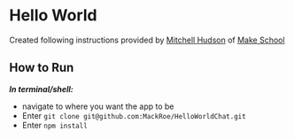# Hello World

Created following instructions provided by [Mitchell Hudson](https://github.com/soggybag) of [Make School](https://make.sc)

## How to Run

**_In terminal/shell:_**

- navigate to where you want the app to be
- Enter `git clone git@github.com:MackRoe/HelloWorldChat.git`
- Enter `npm install`
